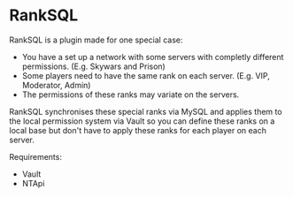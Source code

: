# RankSQL

RankSQL is a plugin made for one special case:

- You have a set up a network with some servers with completly different permissions. (E.g. Skywars and Prison)
- Some players need to have the same rank on each server. (E.g. VIP, Moderator, Admin)
- The permissions of these ranks may variate on the servers.

RankSQL synchronises these special ranks via MySQL and applies them to the local permission system via Vault so you
can define these ranks on a local base but don't have to apply these ranks for each player on each server.

Requirements:
- Vault
- NTApi

